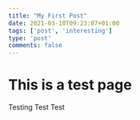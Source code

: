 ```yaml
---
title: "My First Post"
date: 2021-03-10T09:23:07+01:00
tags: ['post', 'interesting']
type: 'post'
comments: false
---
```


# This is a test page
Testing Test Test